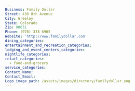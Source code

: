 ```yaml
---
Business: Family Dollar
Street: 430 8th Avenue
City: Greeley
State: Colorado
Zip: 80631
Phone: (970) 378-6965
Website: 'http://www.familydollar.com'
dining_categories:
entertainment_and_recreation_categories:
lodging_and_event_centers_categories:
nightlife_categories:
retail_categories:
  - food-and-grocery
service_categories:
Contact_Name:
Contact_Email:
Logo_image_path: /assets/images/directory/familydollar.png
---
```



